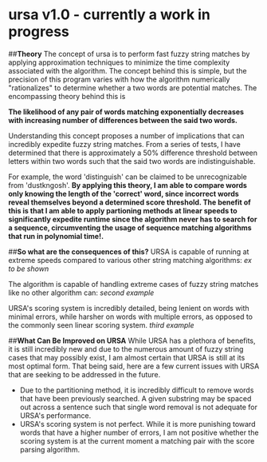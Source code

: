 # ursa v1.0 - currently a work in progress

##**Theory**
The concept of ursa is to perform fast fuzzy string matches by applying approximation techniques to minimize the time 
complexity associated with the algorithm.  The concept behind this is simple, but the precision of this program varies with 
how the algorithm numerically "rationalizes" to determine whether a two words are potential matches.  The encompassing theory
behind this is

**The likelihood of any pair of words matching exponentially decreases with increasing number of differences between the said
two words.**  

Understanding this concept proposes a number of implications that can incredibly expedite fuzzy string matches.  From a 
series of tests, I have determined that there is approximately a 50% difference threshold between letters within 
two words such that the said two words are indistinguishable.

For example, the word 'distinguish' can be claimed to be unrecognizable from 'dustkngosh'.  **By applying this theory, I am
able to compare words only knowing the length of the 'correct' word, since incorrect words reveal themselves beyond a 
determined score threshold.  The benefit of this is that I am able to apply partioning methods at linear speeds to
significantly expedite runtime since the algorithm never has to search for a sequence, circumventing the usage of sequence
matching algorithms that run in polynomial time!.**

##**So what are the consequences of this?**
URSA is capable of running at extreme speeds compared to various other string matching algorithms:
*ex to be shown*

The algorithm is capable of handling extreme cases of fuzzy string matches like no other algorithm can:
*second example*

URSA's scoring system is incredibly detailed, being lenient on words with minimal errors, while harsher on words with 
multiple errors, as opposed to the commonly seen linear scoring system.
*third example*

##**What Can Be Improved on URSA**
While URSA has a plethora of benefits, it is still incredibly new and due to the numerous amount of fuzzy string cases
that may possibly exist, I am almost certain that URSA is still at its most optimal form.  That being said, here are a few
current issues with URSA that are seeking to be addressed in the future.

- Due to the partitioning method, it is incredibly difficult to remove words that have been previously searched.  A given
  substring may be spaced out across a sentence such that single word removal is not adequate for URSA's performance.
- URSA's scoring system is not perfect.  While it is more punishing toward words that have a higher number of errors, 
  I am not positive whether the scoring system is at the current moment a matching pair with the score parsing algorithm.


